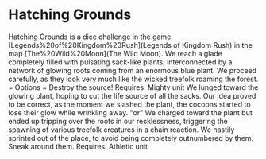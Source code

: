 # Hatching Grounds

Hatching Grounds is a dice challenge in the game [Legends%20of%20Kingdom%20Rush](Legends of Kingdom Rush) in the map [The%20Wild%20Moon](The Wild Moon).
We reach a glade completely filled with pulsating sack-like plants, interconnected by a network of glowing roots coming from an enormous blue plant.
We proceed carefully, as they look very much like the wicked treefolk roaming the forest.
= Options =
Destroy the source!
Requires: Mighty unit
We lunged toward the glowing plant, hoping to cut the life source of all the sacks.
Our idea proved to be correct, as the moment we slashed the plant, the cocoons started to lose their glow while wrinkling away.
"or"
We charged toward the plant but ended up tripping over the roots in our recklessness, triggering the spawning of various treefolk creatures in a chain reaction.
We hastily sprinted out of the place, to avoid being completely outnumbered by them.
Sneak around them.
Requires: Athletic unit